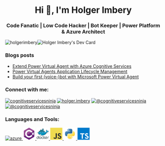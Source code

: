 <h1 align="center">Hi 👋, I'm Holger Imbery</h1>
<h3 align="center">Code Fanatic | Low Code Hacker | Bot Keeper | Power Platform & Azure Architect</h3>

<a href="https://app.daily.dev/thecognitiveservicesninja"><img src="https://api.daily.dev/devcards/7d6788ea96d04422bdcc4f633263bc26.png?r=f2m" align=right width="400" alt="Holger Imbery's Dev Card"/></a>

<p align="left"> <img src="https://komarev.com/ghpvc/?username=holgerimbery&label=Profile%20views&color=0e75b6&style=flat" alt="holgerimbery" /> </p>

### Blogs posts
<!-- BLOG-POST-LIST:START -->
- [Extend Power Virtual Agent with Azure Cognitive Services](https://thecognitiveservicesninja.medium.com/extend-power-virtual-agent-with-azure-cognitive-services-eab95018b7f6?source=rss-aaaab1a2db49------2)
- [Power Virtual Agents Application Lifecycle Management](https://thecognitiveservicesninja.medium.com/power-virtual-agents-application-lifecycle-management-38bf9882e2d6?source=rss-aaaab1a2db49------2)
- [Build your first &lpar;voice-&rpar;bot with Microsoft Power Virtual Agent](https://thecognitiveservicesninja.medium.com/build-your-first-voice-bot-with-microsoft-power-virtual-agent-3e71f8531c3a?source=rss-aaaab1a2db49------2)
<!-- BLOG-POST-LIST:END -->

<h3 align="left">Connect with me:</h3>
<p align="left">
<a href="https://dev.to/cognitiveservicesninja" target="blank"><img align="center" src="https://raw.githubusercontent.com/rahuldkjain/github-profile-readme-generator/master/src/images/icons/Social/devto.svg" alt="cognitiveservicesninja" height="30" width="40" /></a>
<a href="https://linkedin.com/in/holger.imbery" target="blank"><img align="center" src="https://raw.githubusercontent.com/rahuldkjain/github-profile-readme-generator/master/src/images/icons/Social/linked-in-alt.svg" alt="holger.imbery" height="30" width="40" /></a>
<a href="https://hashnode.com/@cognitiveservicesninja" target="blank"><img align="center" src="https://raw.githubusercontent.com/rahuldkjain/github-profile-readme-generator/master/src/images/icons/Social/hashnode.svg" alt="@cognitiveservicesninja" height="30" width="40" /></a>
<a href="https://medium.com/@cognitiveservicesninja" target="blank"><img align="center" src="https://raw.githubusercontent.com/rahuldkjain/github-profile-readme-generator/master/src/images/icons/Social/medium.svg" alt="@cognitiveservicesninja" height="30" width="40" /></a>
</p>

<h3 align="left">Languages and Tools:</h3>
<p align="left"> <a href="https://azure.microsoft.com/en-in/" target="_blank" rel="noreferrer"> <img src="https://www.vectorlogo.zone/logos/microsoft_azure/microsoft_azure-icon.svg" alt="azure" width="40" height="40"/> </a> <a href="https://www.w3schools.com/cs/" target="_blank" rel="noreferrer"> <img src="https://raw.githubusercontent.com/devicons/devicon/master/icons/csharp/csharp-original.svg" alt="csharp" width="40" height="40"/> </a> <a href="https://www.docker.com/" target="_blank" rel="noreferrer"> <img src="https://raw.githubusercontent.com/devicons/devicon/master/icons/docker/docker-original-wordmark.svg" alt="docker" width="40" height="40"/> </a> <a href="https://developer.mozilla.org/en-US/docs/Web/JavaScript" target="_blank" rel="noreferrer"> <img src="https://raw.githubusercontent.com/devicons/devicon/master/icons/javascript/javascript-original.svg" alt="javascript" width="40" height="40"/> </a> <a href="https://www.python.org" target="_blank" rel="noreferrer"> <img src="https://raw.githubusercontent.com/devicons/devicon/master/icons/python/python-original.svg" alt="python" width="40" height="40"/> </a> <a href="https://www.typescriptlang.org/" target="_blank" rel="noreferrer"> <img src="https://raw.githubusercontent.com/devicons/devicon/master/icons/typescript/typescript-original.svg" alt="typescript" width="40" height="40"/> </a> </p>


